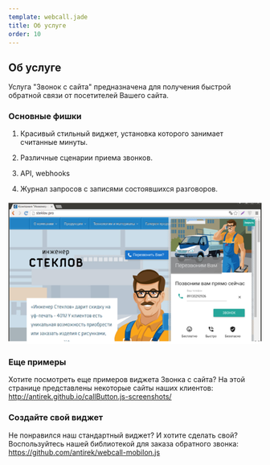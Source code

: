 ```yaml
--- 
template: webcall.jade
title: Об услуге
order: 10
---
```


## Об услуге

Услуга "Звонок с сайта" предназначена для получения быстрой обратной связи от посетителей Вашего сайта.

### Основные фишки

1. Красивый стильный виджет, установка которого занимает считанные минуты.

2. Различные сценарии приема звонков.

3. API, webhooks

4. Журнал запросов с записями состоявшихся разговоров.

![Image](images/steklov.png)

### Еще примеры

Хотите посмотреть еще примеров виджета Звонка с сайта? На этой странице представлены некоторые сайты наших клиентов: <a href="http://antirek.github.io/callButton.js-screenshots/" target="_blank">http://antirek.github.io/callButton.js-screenshots/</a>


### Создайте свой виджет

Не понравился наш стандартный виджет? И хотите сделать свой? Воспользуйтесь нашей библиотекой для заказа обратного звонка: <a href="https://github.com/antirek/webcall-mobilon.js" target="_blank">https://github.com/antirek/webcall-mobilon.js</a>